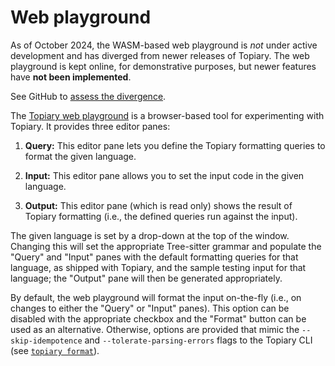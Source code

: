 # Web playground

<div class="warning">

As of October 2024, the WASM-based web playground is _not_ under active
development and has diverged from newer releases of Topiary. The web
playground is kept online, for demonstrative purposes, but newer
features have **not been implemented**.

See GitHub to [assess the divergence](https://github.com/tweag/topiary/compare/playground...main).

</div>

The [Topiary web playground](https://topiary.tweag.io/playground) is a
browser-based tool for experimenting with Topiary. It provides three
editor panes:

1. **Query:** This editor pane lets you define the Topiary formatting
   queries to format the given language.

2. **Input:** This editor pane allows you to set the input code in the
   given language.

3. **Output:** This editor pane (which is read only) shows the result of
   Topiary formatting (i.e., the defined queries run against the input).

The given language is set by a drop-down at the top of the window.
Changing this will set the appropriate Tree-sitter grammar and populate
the "Query" and "Input" panes with the default formatting queries for
that language, as shipped with Topiary, and the sample testing input for
that language; the "Output" pane will then be generated appropriately.

By default, the web playground will format the input on-the-fly (i.e.,
on changes to either the "Query" or "Input" panes). This option can be
disabled with the appropriate checkbox and the "Format" button can be
used as an alternative. Otherwise, options are provided that mimic the
`--skip-idempotence` and `--tolerate-parsing-errors` flags to the
Topiary CLI (see [`topiary format`](../cli/usage/format.md)).
